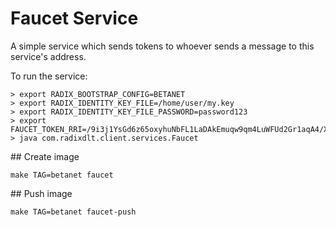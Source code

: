 # Faucet Service


A simple service which sends tokens to whoever sends a message to this service's
address.

To run the service:
```
> export RADIX_BOOTSTRAP_CONFIG=BETANET
> export RADIX_IDENTITY_KEY_FILE=/home/user/my.key
> export RADIX_IDENTITY_KEY_FILE_PASSWORD=password123
> export FAUCET_TOKEN_RRI=/9i3j1YsGd6z65oxyhuNbFL1LaDAkEmuqw9qm4LuWFUd2Gr1aqA4/XRD
> java com.radixdlt.client.services.Faucet
```

## Create image
```
make TAG=betanet faucet
```

## Push image
```
make TAG=betanet faucet-push
```
